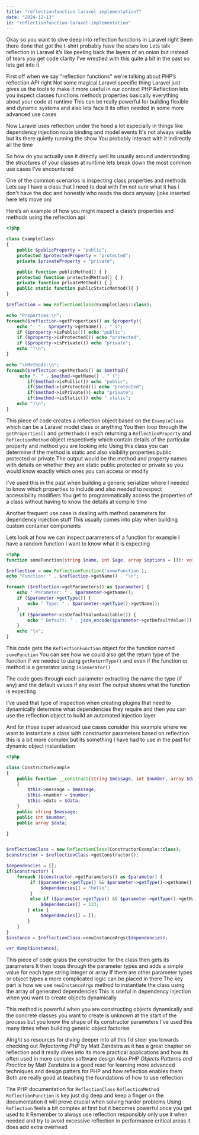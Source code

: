 ```yaml
---
title: "reflectionfunction laravel implementation?"
date: "2024-12-13"
id: "reflectionfunction-laravel-implementation"
---
```


Okay so you want to dive deep into reflection functions in Laravel right Been there done that got the t-shirt probably have the scars too Lets talk reflection in Laravel it’s like peeling back the layers of an onion but instead of tears you get code clarity I’ve wrestled with this quite a bit in the past so lets get into it

First off when we say "reflection functions" we're talking about PHP’s reflection API right Not some magical Laravel specific thing Laravel just gives us the tools to make it more useful in our context PHP Reflection lets you inspect classes functions methods properties basically everything about your code at runtime This can be really powerful for building flexible and dynamic systems and also lets face it its often needed in some more advanced use cases

Now Laravel uses reflection under the hood a lot especially in things like dependency injection route binding and model events It's not always visible but its there quietly running the show You probably interact with it indirectly all the time

So how do you actually use it directly well its usually around understanding the structures of your classes at runtime lets break down the most common use cases I’ve encountered

One of the common scenarios is inspecting class properties and methods Lets say I have a class that I need to deal with I'm not sure what it has I don't have the doc and honestly who reads the docs anyway (joke inserted here lets move on)

Here’s an example of how you might inspect a class’s properties and methods using the reflection api

```php
<?php

class ExampleClass
{
    public $publicProperty = "public";
    protected $protectedProperty = "protected";
    private $privateProperty = "private";

    public function publicMethod() { }
    protected function protectedMethod() { }
    private function privateMethod() { }
    public static function publicStaticMethod(){ }
}

$reflection = new ReflectionClass(ExampleClass::class);

echo "Properties:\n";
foreach($reflection->getProperties() as $property){
    echo "- " . $property->getName() . " (";
    if ($property->isPublic()) echo "public";
    if ($property->isProtected()) echo "protected";
    if ($property->isPrivate()) echo "private";
    echo ")\n";
}

echo "\nMethods:\n";
foreach($reflection->getMethods() as $method){
     echo "- " . $method->getName() . " (";
        if($method->isPublic()) echo "public";
        if($method->isProtected()) echo "protected";
        if($method->isPrivate()) echo "private";
        if($method->isStatic()) echo " static";
    echo ")\n";
}
```

This piece of code creates a reflection object based on the `ExampleClass` which can be a Laravel model class or anything You then loop through the `getProperties()` and `getMethods()` each returning a `ReflectionProperty` and `ReflectionMethod` object respectively which contain details of the particular property and method you are looking into Using this class you can determine if the method is static and also visibility properties public protected or private The output would be the method and property names with details on whether they are static public protected or private so you would know exactly which ones you can access or modify

I've used this in the past when building a generic serializer where I needed to know which properties to include and also needed to respect accessibility modifiers You get to programmatically access the properties of a class without having to know the details at compile time

Another frequent use case is dealing with method parameters for dependency injection stuff This usually comes into play when building custom container components

Lets look at how we can inspect parameters of a function for example I have a random function I want to know what it is expecting

```php
<?php
function someFunction(string $name, int $age, array $options = []): void {}

$reflection = new ReflectionFunction('someFunction');
echo "Function: " . $reflection->getName() . "\n";

foreach ($reflection->getParameters() as $parameter) {
    echo " Parameter: " . $parameter->getName();
    if ($parameter->getType()) {
        echo " Type: " . $parameter->getType()->getName();
    }
     if ($parameter->isDefaultValueAvailable()) {
        echo " Default: " . json_encode($parameter->getDefaultValue());
    }
    echo "\n";
}

```

This code gets the `ReflectionFunction` object for the function named `someFunction` You can see how we could also get the return type of the function if we needed to using `getReturnType()` and even if the function or method is a generator using `isGenerator()`

The code goes through each parameter extracting the name the type (if any) and the default values if any exist The output shows what the function is expecting

I’ve used that type of inspection when creating plugins that need to dynamically determine what dependencies they require and then you can use the reflection object to build an automated injection layer

And for those super advanced use cases consider this example where we want to instantiate a class with constructor parameters based on reflection this is a bit more complex but its something I have had to use in the past for dynamic object instantiation

```php
<?php

class ConstructorExample
{
    public function __construct(string $message, int $number, array $data = [])
    {
        $this->message = $message;
        $this->number = $number;
        $this->data = $data;
    }
    public string $message;
    public int $number;
    public array $data;

}


$reflectionClass = new ReflectionClass(ConstructorExample::class);
$constructor = $reflectionClass->getConstructor();

$dependencies = [];
if($constructor) {
    foreach ($constructor->getParameters() as $parameter) {
         if ($parameter->getType() && $parameter->getType()->getName() == "string") {
             $dependencies[] = "hello";
         }
         else if ($parameter->getType() && $parameter->getType()->getName() == "int") {
             $dependencies[] = 123;
        } else {
             $dependencies[] = [];
        }
    }
}
$instance = $reflectionClass->newInstanceArgs($dependencies);

var_dump($instance);
```

This piece of code grabs the constructor for the class then gets its parameters It then loops through the parameter types and adds a simple value for each type string integer or array If there are other parameter types or object types a more complicated logic can be placed in there The key part is how we use `newInstanceArgs` method to instantiate the class using the array of generated dependencies This is useful in dependency injection when you want to create objects dynamically

This method is powerful when you are constructing objects dynamically and the concrete classes you want to create is unknown at the start of the process but you know the shape of its constructor parameters I’ve used this many times when building generic object factories

Alright so resources for diving deeper into all this I’d steer you towards checking out *Refactoring PHP* by Matt Zandstra as it has a great chapter on reflection and it really dives into its more practical applications and how its often used in more complex software design Also *PHP Objects Patterns and Practice* by Matt Zandstra is a good read for learning more advanced techniques and design patters for PHP and how reflection enables them Both are really good at teaching the foundations of how to use reflection

The PHP documentation for `ReflectionClass` `ReflectionMethod` `ReflectionFunction` is key just dig deep and keep a finger on the documentation it will prove crucial when solving harder problems Using `Reflection` feels a bit complex at first but it becomes powerful once you get used to it Remember to always use reflection responsibly only use it when needed and try to avoid excessive reflection in performance critical areas it does add extra overhead
